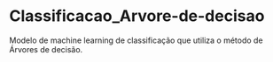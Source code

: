 # Classificacao_Arvore-de-decisao
Modelo de machine learning de classificação que utiliza o método de Árvores de decisão.

